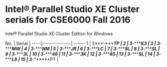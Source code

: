 # Intel® Parallel Studio XE Cluster serials for CSE6000 Fall 2016

Intel® Parallel Studio XE Cluster Edition for Windows

No.  | Serial        | 
----:|:-------------:| :-----
   1 | 3***-******TP |
   2 | 3***-******K3 |
   3 | 3***-******MW | 
   4 | 3***-******NM |
   5 | 3***-******JR |
   6 | 3***-******LC |
   7 | 3***-******8L |
   8 | 3***-******SL |
   9 | 3***-******3L |
  10 | 3***-******46 |
  11 | 3***-******3K |
  12 | 3***-******65 |
  13 | 3***-******SL |
  14 | 3***-******L8 |
  15 | 3***-******PT |